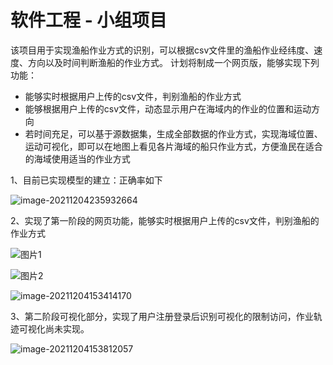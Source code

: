 # 软件工程 - 小组项目
该项目用于实现渔船作业方式的识别，可以根据csv文件里的渔船作业经纬度、速度、方向以及时间判断渔船的作业方式。
计划将制成一个网页版，能够实现下列功能：
- 能够实时根据用户上传的csv文件，判别渔船的作业方式
- 能够根据用户上传的csv文件，动态显示用户在海域内的作业的位置和运动方向
- 若时间充足，可以基于源数据集，生成全部数据的作业方式，实现海域位置、运动可视化，即可以在地图上看见各片海域的船只作业方式，方便渔民在适合的海域使用适当的作业方式

1、目前已实现模型的建立：正确率如下

![image-20211204235932664](https://gitee.com/wuzhengqian/my-copy-picture/raw/master/img/202112042359985.png)

2、实现了第一阶段的网页功能，能够实时根据用户上传的csv文件，判别渔船的作业方式

![图片1](https://gitee.com/wuzhengqian/my-copy-picture/raw/master/img/202112041549175.jpeg)

![图片2](https://gitee.com/wuzhengqian/my-copy-picture/raw/master/img/202112041549089.jpeg)

![image-20211204153414170](https://gitee.com/wuzhengqian/my-copy-picture/raw/master/img/202112041549262.png)



3、第二阶段可视化部分，实现了用户注册登录后识别可视化的限制访问，作业轨迹可视化尚未实现。

![image-20211204153812057](https://gitee.com/wuzhengqian/my-copy-picture/raw/master/img/202112041549202.png)
